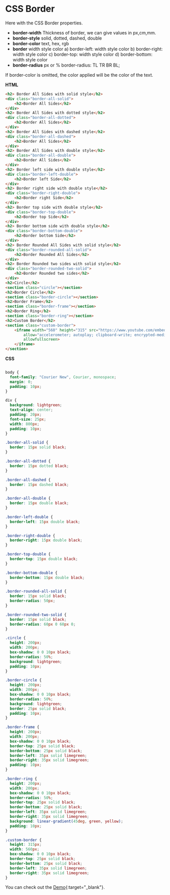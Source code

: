 


# CSS Border



Here with the CSS Border properties.

- **border-width** Thickness of border, we can give values in px,cm,mm.
- **border-style** solid, dotted, dashed, double
- **border-color** text, hex, rgb
- **border** width style color
  a) border-left: width style color
  b) border-right: width style color
  c) border-top: width style color
  d) border-bottom: width style color
- **border-radius** px or %
  border-radius: TL TR BR BL;

If border-color is omitted, the color applied will be the color of the text.

**HTML**

```html
<h2> Border All Sides with solid style</h2>
<div class="border-all-solid">
    <h2>Border All Sides</h2>
</div>
<h2> Border All Sides with dotted style</h2>
<div class="border-all-dotted">
    <h2>Border All Sides</h2>
</div>
<h2> Border All Sides with dashed style</h2>
<div class="border-all-dashed">
    <h2>Border All Sides</h2>
</div>
<h2> Border All Sides with double style</h2>
<div class="border-all-double">
    <h2>Border All Sides</h2>
</div>
<h2> Border left side with double style</h2>
<div class="border-left-double">
    <h2>Border left Side</h2>
</div>
<h2> Border right side with double style</h2>
<div class="border-right-double">
    <h2>Border right Side</h2>
</div>
<h2> Border top side with double style</h2>
<div class="border-top-double">
    <h2>Border top Side</h2>
</div>
<h2> Border bottom side with double style</h2>
<div class="border-bottom-double">
    <h2>Border bottom Side</h2>
</div>
<h2> Border Rounded All Sides with solid style</h2>
<div class="border-rounded-all-solid">
    <h2>Border Rounded All Sides</h2>
</div>
<h2> Border Rounded two sides with solid style</h2>
<div class="border-rounded-two-solid">
    <h2>Border Rounded two sides</h2>
</div>
<h2>Circle</h2>
<section class="circle"></section>
<h2>Border Circle</h2>
<section class="border-circle"></section>
<h2>Border Frame</h2>
<section class="border-frame"></section>
<h2>Border Ring</h2>
<section class="border-ring"></section>
<h2>Custom Border</h2>
<section class="custom-border">
    <iframe width="560" height="315" src="https://www.youtube.com/embed/NBe7fzCK2V0" frameborder="0"
        allow="accelerometer; autoplay; clipboard-write; encrypted-media; gyroscope; picture-in-picture"
        allowfullscreen>
    </iframe>
</section>

```

**CSS**

```css

body {
  font-family: "Courier New", Courier, monospace;
  margin: 0;
  padding: 10px;
}

div {
  background: lightgreen;
  text-align: center;
  padding: 20px;
  font-size: 25px;
  width: 800px;
  padding: 10px;
}

.border-all-solid {
  border: 15px solid black;
}

.border-all-dotted {
  border: 15px dotted black;
}

.border-all-dashed {
  border: 15px dashed black;
}

.border-all-double {
  border: 15px double black;
}

.border-left-double {
  border-left: 15px double black;
}

.border-right-double {
  border-right: 15px double black;
}

.border-top-double {
  border-top: 15px double black;
}

.border-bottom-double {
  border-bottom: 15px double black;
}

.border-rounded-all-solid {
  border: 15px solid black;
  border-radius: 50px;
}

.border-rounded-two-solid {
  border: 15px solid black;
  border-radius: 60px 0 60px 0;
}

.circle {
  height: 200px;
  width: 200px;
  box-shadow: 0 0 10px black;
  border-radius: 50%;
  background: lightgreen;
  padding: 10px;
}

.border-circle {
  height: 200px;
  width: 200px;
  box-shadow: 0 0 10px black;
  border-radius: 50%;
  background: lightgreen;
  border: 25px solid black;
  padding: 10px;
}

.border-frame {
  height: 200px;
  width: 200px;
  box-shadow: 0 0 10px black;
  border-top: 25px solid black;
  border-bottom: 25px solid black;
  border-left: 35px solid limegreen;
  border-right: 35px solid limegreen;
  padding: 10px;
}

.border-ring {
  height: 200px;
  width: 200px;
  box-shadow: 0 0 10px black;
  border-radius: 50%;
  border-top: 25px solid black;
  border-bottom: 25px solid black;
  border-left: 35px solid limegreen;
  border-right: 35px solid limegreen;
  background: linear-gradient(45deg, green, yellow);
  padding: 10px;
}

.custom-border {
  height: 315px;
  width: 560px;
  box-shadow: 0 0 10px black;
  border-top: 25px solid black;
  border-bottom: 25px solid black;
  border-left: 35px solid limegreen;
  border-right: 35px solid limegreen;
}

```

You can check out the [Demo](https://praveenorugantitech.github.io/praveenorugantitech-css-course/5_Border/Demo){:target="_blank"}.




